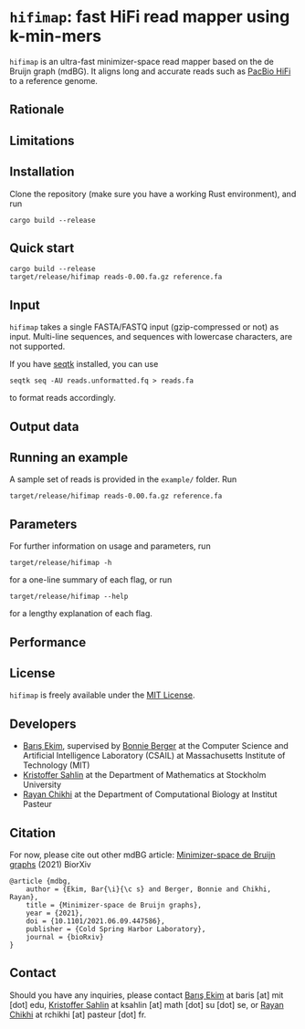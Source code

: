 
`hifimap`: fast HiFi read mapper using k-min-mers
=========

`hifimap` is an ultra-fast minimizer-space read mapper based on the de Bruijn graph (mdBG). It aligns long and accurate reads such as [PacBio HiFi](https://www.pacb.com/smrt-science/smrt-sequencing/hifi-reads-for-highly-accurate-long-read-sequencing/) to a reference genome.

## Rationale

## Limitations

## Installation

Clone the repository (make sure you have a working Rust environment), and run 

`cargo build --release`

## Quick start

```
cargo build --release
target/release/hifimap reads-0.00.fa.gz reference.fa
```

## Input

`hifimap` takes a single FASTA/FASTQ input (gzip-compressed or not) as input. Multi-line sequences, and sequences with lowercase characters, are not supported. 

If you have [seqtk](https://github.com/lh3/seqtk) installed, you can use

`seqtk seq -AU reads.unformatted.fq > reads.fa`

to format reads accordingly.

## Output data 

## Running an example

A sample set of reads is provided in the `example/` folder. Run

`target/release/hifimap reads-0.00.fa.gz reference.fa`

## Parameters

For further information on usage and parameters, run

`target/release/hifimap -h`

for a one-line summary of each flag, or run

`target/release/hifimap --help`

for a lengthy explanation of each flag.

## Performance

## License

`hifimap` is freely available under the [MIT License](https://opensource.org/licenses/MIT).

## Developers

* [Barış Ekim](http://people.csail.mit.edu/ekim/), supervised by [Bonnie Berger](http://people.csail.mit.edu/bab/) at the Computer Science and Artificial Intelligence Laboratory (CSAIL) at Massachusetts Institute of Technology (MIT)
* [Kristoffer Sahlin](https://sahlingroup.github.io/) at the Department of Mathematics at Stockholm University
* [Rayan Chikhi](http://rayan.chikhi.name) at the Department of Computational Biology at Institut Pasteur


## Citation

For now, please cite out other mdBG article: [Minimizer-space de Bruijn graphs](https://www.biorxiv.org/content/10.1101/2021.06.09.447586v1) (2021) BiorXiv

```
@article {mdbg,
	author = {Ekim, Bar{\i}{\c s} and Berger, Bonnie and Chikhi, Rayan},
	title = {Minimizer-space de Bruijn graphs},
	year = {2021},
	doi = {10.1101/2021.06.09.447586},
	publisher = {Cold Spring Harbor Laboratory},
	journal = {bioRxiv}
}
```

## Contact

Should you have any inquiries, please contact [Barış Ekim](http://people.csail.mit.edu/ekim/) at baris [at] mit [dot] edu, [Kristoffer Sahlin](https://sahlingroup.github.io/) at ksahlin [at] math [dot] su [dot] se, or [Rayan Chikhi](http://rayan.chikhi.name) at rchikhi [at] pasteur [dot] fr.



